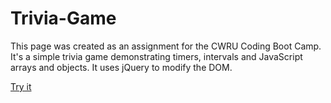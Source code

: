 # Trivia-Game

This page was created as an assignment for the CWRU Coding Boot Camp.  It's a simple trivia game demonstrating timers, intervals and JavaScript arrays and objects.  It uses jQuery to modify the DOM.

[Try it](http://bmccutchanjr.github.io/unit-4-game/)
